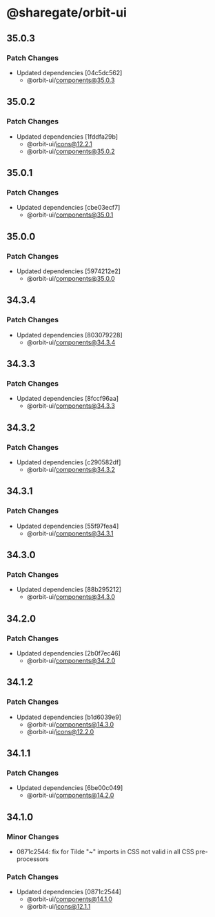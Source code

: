 # @sharegate/orbit-ui

## 35.0.3

### Patch Changes

- Updated dependencies [04c5dc562]
  - @orbit-ui/components@35.0.3

## 35.0.2

### Patch Changes

- Updated dependencies [1fddfa29b]
  - @orbit-ui/icons@12.2.1
  - @orbit-ui/components@35.0.2

## 35.0.1

### Patch Changes

- Updated dependencies [cbe03ecf7]
  - @orbit-ui/components@35.0.1

## 35.0.0

### Patch Changes

- Updated dependencies [5974212e2]
  - @orbit-ui/components@35.0.0

## 34.3.4

### Patch Changes

- Updated dependencies [803079228]
  - @orbit-ui/components@34.3.4

## 34.3.3

### Patch Changes

- Updated dependencies [8fccf96aa]
  - @orbit-ui/components@34.3.3

## 34.3.2

### Patch Changes

- Updated dependencies [c290582df]
  - @orbit-ui/components@34.3.2

## 34.3.1

### Patch Changes

- Updated dependencies [55f97fea4]
  - @orbit-ui/components@34.3.1

## 34.3.0

### Patch Changes

- Updated dependencies [88b295212]
  - @orbit-ui/components@34.3.0

## 34.2.0

### Patch Changes

- Updated dependencies [2b0f7ec46]
  - @orbit-ui/components@34.2.0

## 34.1.2

### Patch Changes

- Updated dependencies [b1d6039e9]
  - @orbit-ui/components@14.3.0
  - @orbit-ui/icons@12.2.0

## 34.1.1

### Patch Changes

- Updated dependencies [6be00c049]
  - @orbit-ui/components@14.2.0

## 34.1.0

### Minor Changes

- 0871c2544: fix for Tilde "~" imports in CSS not valid in all CSS pre-processors

### Patch Changes

- Updated dependencies [0871c2544]
  - @orbit-ui/components@14.1.0
  - @orbit-ui/icons@12.1.1
